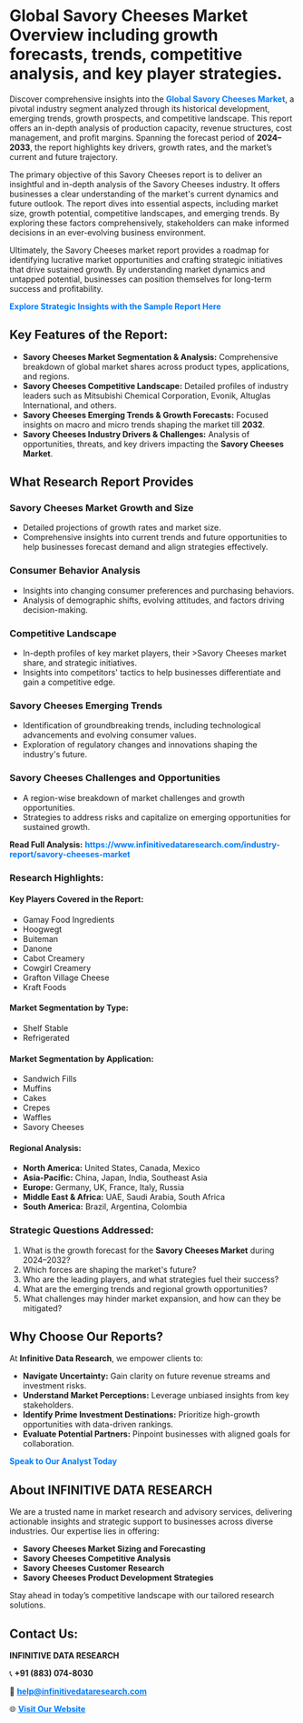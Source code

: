 <h1>Global Savory Cheeses Market Overview including growth forecasts, trends, competitive analysis, and key player strategies.</h1>
<p>
Discover comprehensive insights into the 
<a href="https://www.infinitivedataresearch.com/industry-report/savory-cheeses-market" rel="dofollow" style="color: #007BFF; text-decoration: none;"><strong>Global Savory Cheeses Market</strong></a>, a pivotal industry segment analyzed through its historical development, emerging trends, growth prospects, and competitive landscape. This report offers an in-depth analysis of production capacity, revenue structures, cost management, and profit margins. Spanning the forecast period of <strong>2024–2033</strong>, the report highlights key drivers, growth rates, and the market’s current and future trajectory.
</p>
<p>
The primary objective of this Savory Cheeses report is to deliver an insightful and in-depth analysis of the Savory Cheeses industry. It offers businesses a clear understanding of the market's current dynamics and future outlook. The report dives into essential aspects, including market size, growth potential, competitive landscapes, and emerging trends. By exploring these factors comprehensively, stakeholders can make informed decisions in an ever-evolving business environment.
</p>
<p>
Ultimately, the Savory Cheeses market report provides a roadmap for identifying lucrative market opportunities and crafting strategic initiatives that drive sustained growth. By understanding market dynamics and untapped potential, businesses can position themselves for long-term success and profitability.
</p>
<p>
<a href="https://www.infinitivedataresearch.com/request-sample/reportId=104360" style="color: #007BFF; text-decoration: none;"><strong>Explore Strategic Insights with the Sample Report Here</strong></a>
</p>

<h2>Key Features of the Report:</h2>
<ul>
<li><strong>Savory Cheeses Market Segmentation & Analysis:</strong> Comprehensive breakdown of global market shares across product types, applications, and regions.</li>
<li><strong>Savory Cheeses Competitive Landscape:</strong> Detailed profiles of industry leaders such as Mitsubishi Chemical Corporation, Evonik, Altuglas International, and others.</li>
<li><strong>Savory Cheeses Emerging Trends & Growth Forecasts:</strong> Focused insights on macro and micro trends shaping the market till <strong>2032</strong>.</li>
<li><strong>Savory Cheeses Industry Drivers & Challenges:</strong> Analysis of opportunities, threats, and key drivers impacting the <strong>Savory Cheeses Market</strong>.</li>
</ul>

<h2>What Research Report Provides</h2>
<h3>Savory Cheeses Market Growth and Size</h3>
<ul>
<li>Detailed projections of growth rates and market size.</li>
<li>Comprehensive insights into current trends and future opportunities to help businesses forecast demand and align strategies effectively.</li>
</ul>

<h3>Consumer Behavior Analysis</h3>
<ul>
<li>Insights into changing consumer preferences and purchasing behaviors.</li>
<li>Analysis of demographic shifts, evolving attitudes, and factors driving decision-making.</li>
</ul>

<h3>Competitive Landscape</h3>
<ul>
<li>In-depth profiles of key market players, their >Savory Cheeses market share, and strategic initiatives.</li>
<li>Insights into competitors' tactics to help businesses differentiate and gain a competitive edge.</li>
</ul>

<h3>Savory Cheeses Emerging Trends</h3>
<ul>
<li>Identification of groundbreaking trends, including technological advancements and evolving consumer values.</li>
<li>Exploration of regulatory changes and innovations shaping the industry's future.</li>
</ul>

<h3>Savory Cheeses Challenges and Opportunities</h3>
<ul>
<li>A region-wise breakdown of market challenges and growth opportunities.</li>
<li>Strategies to address risks and capitalize on emerging opportunities for sustained growth.</li>
</ul>
<p><strong>Read Full Analysis:</strong> <a href="https://www.infinitivedataresearch.com/industry-report/savory-cheeses-market" rel="dofollow" style="color: #007BFF; text-decoration: none;"><strong>https://www.infinitivedataresearch.com/industry-report/savory-cheeses-market</strong></a></p>
<h3>Research Highlights:</h3>
<h4>Key Players Covered in the Report:</h4>
<ul><li>Gamay Food Ingredients</li><li>Hoogwegt</li><li>Buiteman</li><li>Danone</li><li>Cabot Creamery</li><li>Cowgirl Creamery</li><li>Grafton Village Cheese</li><li>Kraft Foods</li></ul>
<h4>Market Segmentation by Type:</h4>
<ul><li>Shelf Stable</li><li>Refrigerated</li></ul>
<h4>Market Segmentation by Application:</h4>
<ul><li>Sandwich Fills</li><li>Muffins</li><li>Cakes</li><li>Crepes</li><li>Waffles</li><li>Savory Cheeses</li></ul>

<h4>Regional Analysis:</h4>
<ul>
<li><strong>North America:</strong> United States, Canada, Mexico</li>
<li><strong>Asia-Pacific:</strong> China, Japan, India, Southeast Asia</li>
<li><strong>Europe:</strong> Germany, UK, France, Italy, Russia</li>
<li><strong>Middle East & Africa:</strong> UAE, Saudi Arabia, South Africa</li>
<li><strong>South America:</strong> Brazil, Argentina, Colombia</li>
</ul>

<h3>Strategic Questions Addressed:</h3>
<ol>
<li>What is the growth forecast for the <strong>Savory Cheeses Market</strong> during 2024–2032?</li>
<li>Which forces are shaping the market's future?</li>
<li>Who are the leading players, and what strategies fuel their success?</li>
<li>What are the emerging trends and regional growth opportunities?</li>
<li>What challenges may hinder market expansion, and how can they be mitigated?</li>
</ol>

<h2>Why Choose Our Reports?</h2>
<p>At <strong>Infinitive Data Research</strong>, we empower clients to:</p>
<ul>
<li><strong>Navigate Uncertainty:</strong> Gain clarity on future revenue streams and investment risks.</li>
<li><strong>Understand Market Perceptions:</strong> Leverage unbiased insights from key stakeholders.</li>
<li><strong>Identify Prime Investment Destinations:</strong> Prioritize high-growth opportunities with data-driven rankings.</li>
<li><strong>Evaluate Potential Partners:</strong> Pinpoint businesses with aligned goals for collaboration.</li>
</ul>
<p><a href="https://www.infinitivedataresearch.com/industry-report/savory-cheeses-market" rel="dofollow" style="color: #007BFF; text-decoration: none;"><strong>Speak to Our Analyst Today</strong></a></p>

<h2>About INFINITIVE DATA RESEARCH</h2>
<p>We are a trusted name in market research and advisory services, delivering actionable insights and strategic support to businesses across diverse industries. Our expertise lies in offering:</p>
<ul>
<li><strong>Savory Cheeses Market Sizing and Forecasting</strong></li>
<li><strong>Savory Cheeses Competitive Analysis</strong></li>
<li><strong>Savory Cheeses Customer Research</strong></li>
<li><strong>Savory Cheeses Product Development Strategies</strong></li>
</ul>
<p>Stay ahead in today’s competitive landscape with our tailored research solutions.</p>

<h2>Contact Us:</h2>
<p><strong>INFINITIVE DATA RESEARCH</strong></p>
<p>📞 <strong>+91 (883) 074-8030</strong></p>
<p>📧 <strong><a href="mailto:help@infinitivedataresearch.com" style="color: #007BFF;">help@infinitivedataresearch.com</a></strong></p>
<p>🌐 <strong><a href="https://www.infinitivedataresearch.com" rel="dofollow" style="color: #007BFF;">Visit Our Website</a></strong></p>